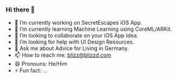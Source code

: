 ### Hi there 👋


- 🔭 I’m currently working on SecretEscapes iOS App.
- 🌱 I’m currently learning Machine Learning using CoreML/ARKit.
- 👯 I’m looking to collaborate on your iOS App Idea.
- 🤔 I’m looking for help with UI Design Resources.
- 💬 Ask me about Advice for Living in Germany.
- 📫 How to reach me: blizz@blizzd.com
- 😄 Pronouns: He/Him
- ⚡ Fun fact: ...

